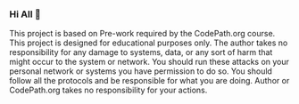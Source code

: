 ### Hi All 👋

This project is based on Pre-work required by the CodePath.org course. This project is designed for educational purposes only. The author takes no responsibility for any damage to systems, data, or any sort of harm that might occur to the system or network. You should run these attacks on your personal network or systems you have permission to do so.  You should follow all the protocols and be responsible for what you are doing. Author or CodePath.org takes no responsibility for your actions.  
